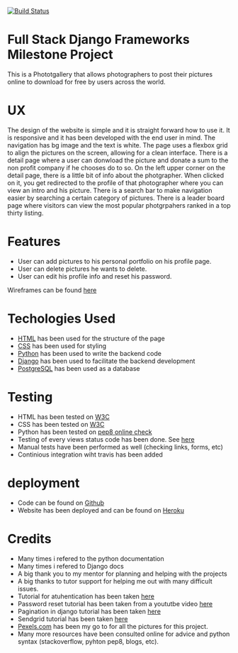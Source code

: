 [![Build Status](https://travis-ci.org/Geronimo1992/phot-app-django.svg?branch=master)](https://travis-ci.org/Geronimo1992/phot-app-django)

# Full Stack Django Frameworks Milestone Project
This is a Phototgallery that allows photographers to post their pictures online to download for free by users across the world. 

# UX
The design of the website is simple and it is straight forward how to use it. It is responsive and it has been developed with the end user in mind. The navigation has bg image and the text is white.
The page uses a flexbox grid to align the pictures on the screen, allowing for a clean interface. There is a detail page where a user can donwload the picture and donate a sum to the non profit company if he chooses do to so. On the left upper corner on the detail page, there 
is a little bit of info about the photgrapher. When clicked on it, you get redirected to the profile of that photographer where you can view an intro and his picture. There is a search bar to make navigation easier by searching a certain category of pictures. There is a leader board page where 
visitors can view the most popular photgrpahers ranked in a top thirty listing. 

# Features
* User can add pictures to his personal portfolio on his profile page.
* User can delete pictures he wants to delete.
* User can edit his profile info and reset his password.

Wireframes can be found [here](https://github.com/Geronimo1992/phot-app-django/tree/master/wireframes)

# Techologies Used

* [HTML](https://www.w3schools.com/html/html_intro.asp) has been used for the structure of the page
* [CSS](https://www.w3schools.com/css/) has been used for styling
* [Python](https://www.python.org/) has been used to write the backend code
* [Django](https://www.djangoproject.com/) has been used to facilitate the backend development
* [PostgreSQL](https://www.postgresql.org/) has been used as a database

# Testing

* HTML has been tested on [W3C](https://validator.w3.org/)
* CSS has been tested on [W3C](https://jigsaw.w3.org/css-validator/)
* Python has been tested on [pep8 online check](http://pep8online.com/)
* Testing of every views status code has been done. See  [here](https://github.com/Geronimo1992/phot-app-django)
* Manual tests have been performed as well (checking links, forms, etc)
* Continious integration wiht travis has been added

# deployment
* Code can be found on [Github](https://github.com/Geronimo1992/phot-app-django)
* Website has been deployed and can be found on [Heroku](https://photogallery-milestone-project.herokuapp.com/)

# Credits

* Many times i refered to the python documentation
* Many times i refered to Django docs
* A big thank you to my mentor for planning and helping with the projects
* A big thanks to tutor support for helping me out with many difficult issues.
* Tutorial for atuhentication has been taken [here](https://wsvincent.com/django-user-authentication-tutorial-login-and-logout/)
* Password reset tutorial has been taken from a yoututbe video [here](https://www.youtube.com/watch?v=VLOM-mZCfpk)
* Pagination in django tutorial has been taken [here](https://simpleisbetterthancomplex.com/tutorial/2016/08/03/how-to-paginate-with-django.html)
* Sendgrid tutorial has been taken [here](https://simpleisbetterthancomplex.com/tutorial/2016/06/13/how-to-send-email.html)
* [Pexels.com](https://www.pexels.com/) has been my go to for all the pictures for this project. 
* Many more resources have been consulted online for advice and python syntax (stackoverflow, pyhton pep8, blogs, etc).
